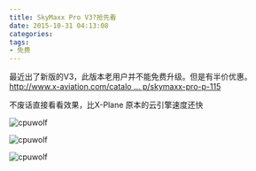 ```yaml
---
title: SkyMaxx Pro V3?抢先看
date: 2015-10-31 04:13:08
categories:
tags:
- 免费
---
```


最近出了新版的V3，此版本老用户并不能免费升级。但是有半价优惠。
[http://www.x-aviation.com/catalo ... p/skymaxx-pro-p-115](http://www.x-aviation.com/catalog/product_info.php/skymaxx-pro-p-115)

不废话直接看看效果，比X-Plane 原本的云引擎速度还快

![cpuwolf](/images/data/attachment/201510/31/121259l4r0m443l0rzx4mm.jpg)


![cpuwolf](/images/data/attachment/201510/31/193534c8i1g6b3ab3paub3.jpg)


![cpuwolf](/images/data/attachment/201510/31/193534tu0rl7o036ee8mu0.jpg)




